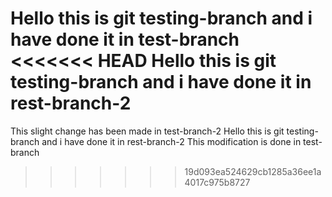 Hello this is git testing-branch and i have done it in test-branch
<<<<<<< HEAD
Hello this is git testing-branch and i have done it in rest-branch-2
=======
This slight change has been made in test-branch-2
Hello this is git testing-branch and i have done it in rest-branch-2
This modification is done in test-branch
>>>>>>> 19d093ea524629cb1285a36ee1a4017c975b8727
